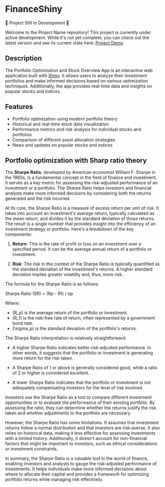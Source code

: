 # FinanceShiny

🚧 Project Still in Development 🚧

Welcome to the Project Name repository! This project is currently under active development. While it's not yet complete, you can check out the latest version and see its current state here: [Project Demo](https://yw93hx-midou-seddik.shinyapps.io/FinanceShiny/)

## Description

The Portfolio Optimization and Stock Overview App is an interactive web application built with [Shiny](https://shiny.rstudio.com/). It allows users to analyze their investment portfolios and make informed decisions based on various optimization techniques. Additionally, the app provides real-time data and insights on popular stocks and indices.

## Features

-   Portfolio optimization using modern portfolio theory
-   Historical and real-time stock data visualization
-   Performance metrics and risk analysis for individual stocks and portfolios
-   Comparison of different asset allocation strategies
-   News and updates on popular stocks and indices


## Portfolio optimization with Sharp ratio theory  

The **Sharpe Ratio**, developed by American economist William F. Sharpe in the 1960s, is a fundamental concept in the field of finance and investment. It serves as a key metric for assessing the risk-adjusted performance of an investment or a portfolio. The Sharpe Ratio helps investors and financial analysts make more informed decisions by considering both the returns generated and the risk incurred.

At its core, the Sharpe Ratio is a measure of excess return per unit of risk. It takes into account an investment's average return, typically calculated as the mean return, and divides it by the standard deviation of those returns. The result is a single number that provides insight into the efficiency of an investment strategy or portfolio. Here's a breakdown of the key components:

1. **Return**: This is the rate of profit or loss on an investment over a specified period. It can be the average annual return of a portfolio or investment.

2. **Risk**: The risk in the context of the Sharpe Ratio is typically quantified as the standard deviation of the investment's returns. A higher standard deviation implies greater volatility and, thus, more risk.

The formula for the Sharpe Ratio is as follows:


Sharpe Ratio (SR) = (Rp - Rf) / σp 


Where:  
- \(R_p\) is the average return of the portfolio or investment.
- \(R_f\) is the risk-free rate of return, often represented by a government bond rate.
- \(\sigma_p\) is the standard deviation of the portfolio's returns.

The Sharpe Ratio interpretation is relatively straightforward:

- A higher Sharpe Ratio indicates better risk-adjusted performance. In other words, it suggests that the portfolio or investment is generating more return for the risk taken.

- A Sharpe Ratio of 1 or above is generally considered good, while a ratio of 2 or higher is considered excellent.

- A lower Sharpe Ratio indicates that the portfolio or investment is not adequately compensating investors for the level of risk involved.

Investors use the Sharpe Ratio as a tool to compare different investment opportunities or to evaluate the performance of their existing portfolio. By assessing the ratio, they can determine whether the returns justify the risk taken and whether adjustments to the portfolio are necessary.

However, the Sharpe Ratio has some limitations. It assumes that investment returns follow a normal distribution and that investors are risk-averse. It also relies on historical data, making it less effective for assessing investments with a limited history. Additionally, it doesn't account for non-financial factors that might be important to investors, such as ethical considerations or investment constraints.

In summary, the Sharpe Ratio is a valuable tool in the world of finance, enabling investors and analysts to gauge the risk-adjusted performance of investments. It helps individuals make more informed decisions about where to allocate their capital and provides a framework for optimizing portfolio returns while managing risk effectively.






